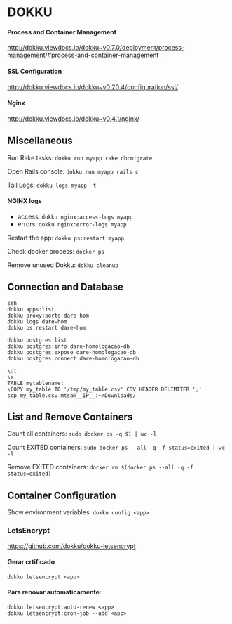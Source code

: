 # DOKKU #

#### Process and Container Management ####
http://dokku.viewdocs.io/dokku~v0.7.0/deployment/process-management/#process-and-container-management

#### SSL Configuration ####
http://dokku.viewdocs.io/dokku~v0.20.4/configuration/ssl/

#### Nginx ####
http://dokku.viewdocs.io/dokku~v0.4.1/nginx/

## Miscellaneous ##
Run Rake tasks: ```dokku run myapp rake db:migrate```

Open Rails console: ```dokku run myapp rails c```

Tail Logs: ```dokku logs myapp -t```

#### NGINX logs ####
- access: ```dokku nginx:access-logs myapp```
- errors: ```dokku nginx:error-logs myapp```


Restart the app: ```dokku ps:restart myapp```

Check docker process: ```docker ps```

Remove unused Dokku: ```dokku cleanup```


## Connection and Database ##
```
ssh 
dokku apps:list
dokku proxy:ports dare-hom
dokku logs dare-hom
dokku ps:restart dare-hom

dokku postgres:list
dokku postgres:info dare-homologacao-db
dokku postgres:expose dare-homologacao-db
dokku postgres:connect dare-homologacao-db

\dt 
\x
TABLE mytablename;
\COPY my_table TO '/tmp/my_table.csv' CSV HEADER DELIMITER ';'
scp my_table.csv mtsa@__IP__:~/Downloads/
```

## List and Remove Containers ##
Count all containers: ```sudo docker ps -q $1 | wc -l```

Count EXITED containers: ```sudo docker ps --all -q -f status=exited | wc -l```

Remove EXITED containers: ```docker rm $(docker ps --all -q -f status=exited)```


## Container Configuration ##
Show environment variables: ```dokku config <app>```

### LetsEncrypt ###
https://github.com/dokku/dokku-letsencrypt

#### Gerar crtificado ####
```
dokku letsencrypt <app>
```

#### Para renovar automaticamente: ####
```
dokku letsencrypt:auto-renew <app>
dokku letsencrypt:cron-job --add <app>
```
